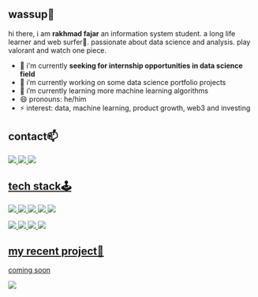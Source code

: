 ## wassup👋
hi there, i am **rakhmad fajar** an information system student. a long life learner and web surfer🌊. passionate about data science and analysis. play valorant and watch one piece.

- :briefcase: i'm currently **seeking for internship opportunities in data science field**
- 🔭 i’m currently working on some data science portfolio projects
- 🌱 i’m currently learning more machine learning algorithms
- 😄 pronouns: he/him
- ⚡ interest: data, machine learning, product growth, web3 and investing
## contact📫
<a href="https://www.instagram.com/rhfajarr/"><img src= "https://img.shields.io/badge/rhfajarr-E4405F?style=for-the-badge&logo=instagram&logoColor=white"> <a href="https://www.discord.com"><img src="https://img.shields.io/badge/fajar1368-7289DA?style=for-the-badge&logo=discord&logoColor=white" /> <a href="https://id.linkedin.com/in/rakhmadfajar"><img src= "https://img.shields.io/badge/RAKHMADFAJAR-0077B5?style=for-the-badge&logo=linkedin&logoColor=white">
## tech stack🕹
<img src="https://img.shields.io/badge/Python-3776AB?style=for-the-badge&logo=python&logoColor=white" /> <img src="https://img.shields.io/badge/MySQL-00000F?style=for-the-badge&logo=mysql&logoColor=white" /> <img src="https://img.shields.io/badge/HTML-239120?style=for-the-badge&logo=html5&logoColor=white" /> <img src="https://img.shields.io/badge/GIT-E44C30?style=for-the-badge&logo=git&logoColor=white)" /> <img src="https://img.shields.io/badge/GitHub-100000?style=for-the-badge&logo=github&logoColor=white" />

<img src="https://img.shields.io/badge/Wordpress-21759B?style=for-the-badge&logo=wordpress&logoColor=white" /> <img src="https://img.shields.io/badge/Visual_Studio_Code-0078D4?style=for-the-badge&logo=visual%20studio%20code&logoColor=white" /> <img src="https://img.shields.io/badge/Google%20Sheets-34A853?style=for-the-badge&logo=google-sheets&logoColor=white" /> <img src="https://img.shields.io/badge/Windows-0078D6?style=for-the-badge&logo=windows&logoColor=white" /> 
## my recent project💎
coming soon

<img src="https://media.giphy.com/media/1W40UWS9peSru/giphy.gif"/> 

<!--
**rakhmadfajar/rakhmadfajar** is a ✨ _special_ ✨ repository because its `README.md` (this file) appears on your GitHub profile.
-->

